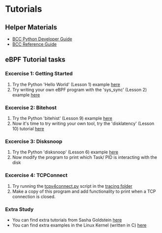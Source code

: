 # Tutorials
## Helper Materials
* [BCC Python Developer Guide](https://github.com/iovisor/bcc/blob/master/docs/tutorial_bcc_python_developer.md)
* [BCC Reference Guide](https://github.com/iovisor/bcc/blob/master/docs/reference_guide.md)

## eBPF Tutorial tasks
### Excercise 1: Getting Started
1. Try the Python 'Hello World' (Lesson 1) example [here](https://github.com/iovisor/bcc/blob/master/docs/tutorial_bcc_python_developer.md#lesson-1-hello-world)
2. Try writing your own eBPF program with the 'sys_sync' (Lesson 2) example [here](https://github.com/iovisor/bcc/blob/master/docs/tutorial_bcc_python_developer.md#lesson-2-sys_sync)

### Excercise 2: Bitehost
1. Try the Python 'bitehist' (Lesson 9) example [here](https://github.com/iovisor/bcc/blob/master/docs/tutorial_bcc_python_developer.md#lesson-9-bitehistpy)
2. Now it's time to try writing your own tool, try the 'disklatency' (Lesson 10) tutorial [here](https://github.com/iovisor/bcc/blob/master/docs/tutorial_bcc_python_developer.md#lesson-10-disklatencypy)

### Excercise 3: Disksnoop
1. Try the Python 'disksnoop' (Lesson 6) example [here](https://github.com/iovisor/bcc/blob/master/docs/tutorial_bcc_python_developer.md#lesson-6-disksnooppy)
2. Now modify the program to print which Task/ PID is interacting with the disk

### Excercise 4: TCPConnect
1. Try running the [tcpv4connect.py](https://github.com/iovisor/bcc/blob/master/examples/tracing/tcpv4connect.py) script in the [tracing folder](https://github.com/iovisor/bcc/tree/master/examples/tracing)
2. Make a copy of this program and add functionality to print when a TCP connection is closed. 

### Extra Study
* You can find extra tutorials from Sasha Goldstein [here](https://github.com/goldshtn/linux-tracing-workshop)
* You can find extra examples in the Linux Kernel (written in C) [here](https://github.com/torvalds/linux/tree/master/samples/bpf)

